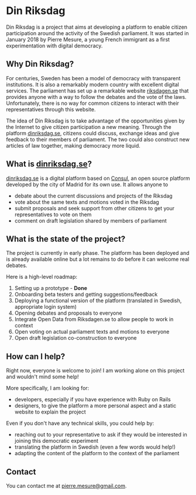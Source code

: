 # Din Riksdag

Din Riksdag is a project that aims at developing a platform to enable citizen participation around the activity of the Swedish parliament.
It was started in January 2018 by Pierre Mesure, a young French immigrant as a first experimentation with digital democracy.

## Why Din Riksdag?

For centuries, Sweden has been a model of democracy with transparent institutions. It is also a remarkably modern country with excellent digital services. The parliament has set up a remarkable website [riksdagen.se](http://www.riksdagen.se) that provides anyone with a way to follow the debates and the vote of the laws. Unfortunately, there is no way for common citizens to interact with their representatives through this website.

The idea of Din Riksdag is to take advantage of the opportunities given by the Internet to give citizen participation a new meaning. Through the platform [dinriksdag.se](https://www.dinriksdag.se), citizens could discuss, exchange ideas and give feedback to their members of parliament. The two could also construct new articles of law together, making democracy more liquid.

## What is [dinriksdag.se](https://www.dinriksdag.se)?

[dinriksdag.se](https://www.dinriksdag.se) is a digital platform based on [Consul](http://consulproject.org/en/), an open source platform developed by the city of Madrid for its own use.
It allows anyone to
- debate about the current discussions and projects of the Riksdag
- vote about the same texts and motions voted in the Riksdag
- submit proposals and seek support from other citizens to get your representatives to vote on them
- comment on draft legislation shared by members of parliament

## What is the state of the project?

The project is currently in early phase.
The platform has been deployed and is already available online but a lot remains to do before it can welcome real debates.

Here is a high-level roadmap:
1. Setting up a prototype - **Done**
2. Onboarding beta testers and getting suggestions/feedback
3. Deploying a functional version of the platform (translated in Swedish, appropriate login system)
4. Opening debates and proposals to everyone
5. Integrate Open Data from Riksdagen.se to allow people to work in context
6. Open voting on actual parliament texts and motions to everyone
7. Open draft legislation co-construction to everyone

## How can I help?

Right now, everyone is welcome to join! I am working alone on this project and wouldn't mind some help!

More specifically, I am looking for:
- developers, especially if you have experience with Ruby on Rails
- designers, to give the platform a more personal aspect and a static website to explain the project

Even if you don't have any technical skills, you could help by:
- reaching out to your representative to ask if they would be interested in joining this democratic experiment
- translating the platform in Swedish (even a few words would help!)
- adapting the content of the platform to the context of the parliament

## Contact

You can contact me at [pierre.mesure@gmail.com](mailto:pierre.mesure@gmail.com).
